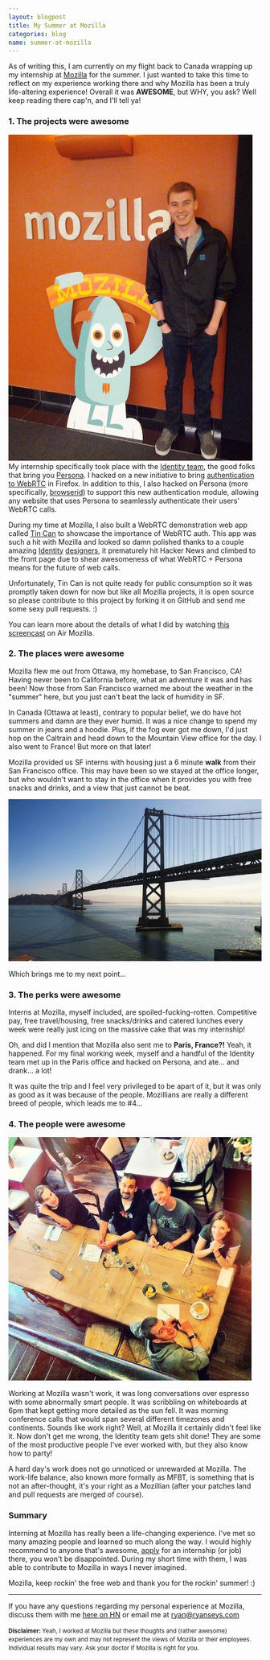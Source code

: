 ```yaml
---
layout: blogpost
title: My Summer at Mozilla
categories: blog
name: summer-at-mozilla
---
```


As of writing this, I am currently on my flight back to Canada wrapping up my internship at [Mozilla][mozilla] for the summer. I just wanted to take this time to reflect on my experience working there and why Mozilla has been a truly life-altering experience! Overall it was **AWESOME**, but WHY, you ask? Well keep reading there cap'n, and I'll tell ya!<!-- truncate_here -->

### 1. The projects were awesome

![MozillaandMe](/img/me-moz-sign.jpg)
My internship specifically took place with the [Identity team][identity-blog], the good folks that bring you [Persona][persona]. I hacked on a new initiative to bring [authentication to WebRTC][webrtc-auth] in Firefox. In addition to this, I also hacked on Persona (more specifically, [browserid][browserid]) to support this new authentication module, allowing any website that uses Persona to seamlessly authenticate their users' WebRTC calls.

During my time at Mozilla, I also built a WebRTC demonstration web app called [Tin Can][tincan-im] to showcase the importance of WebRTC auth. This app was such a hit with Mozilla and looked so damn polished thanks to a couple amazing [Identity][john-gruen] [designers][ryan-feeley], it prematurely hit Hacker News and climbed to the front page due to shear awesomeness of what WebRTC + Persona means for the future of web calls.

Unfortunately, Tin Can is not quite ready for public consumption so it was promptly taken down for now but like all Mozilla projects, it is open source so please contribute to this project by forking it on GitHub and send me some sexy pull requests. :)

You can learn more about the details of what I did by watching [this screencast][air-moz-seys] on Air Mozilla.

### 2. The places were awesome

Mozilla flew me out from Ottawa, my homebase, to San Francisco, CA! Having never been to California before, what an adventure it was and has been! Now those from San Francisco warned me about the weather in the "summer" here, but you just can't beat the lack of humidity in SF.

In Canada (Ottawa at least), contrary to popular belief, we do have hot summers and damn are they ever humid. It was a nice change to spend my summer in jeans and a hoodie. Plus, if the fog ever got me down, I'd just hop on the Caltrain and head down to the Mountain View office for the day. I also went to France! But more on that later!

Mozilla provided us SF interns with housing just a 6 minute **walk** from their San Francisco office. This may have been so we stayed at the office longer, but who wouldn't want to stay in the office when it provides you with free snacks and drinks, and a view that just cannot be beat.

![pic](/img/bay-bridge.png)

Which brings me to my next point...

### 3. The perks were awesome

Interns at Mozilla, myself included, are spoiled-fucking-rotten. Competitive pay, free travel/housing, free snacks/drinks and catered lunches every week were really just icing on the massive cake that was my internship!

Oh, and did I mention that Mozilla also sent me to **Paris, France?!** Yeah, it happened. For my final working week, myself and a handful of the Identity team met up in the Paris office and hacked on Persona, and ate... and drank... a lot!

It was quite the trip and I feel very privileged to be apart of it, but it was only as good as it was because of the people. Mozillians are really a different breed of people, which leads me to #4...

### 4. The people were awesome

![MozParis](/img/moz-paris.jpg)

Working at Mozilla wasn't work, it was long conversations over espresso with some abnormally smart people. It was scribbling on whiteboards at 6pm that kept getting more detailed as the sun fell. It was morning conference calls that would span several different timezones and continents. Sounds like work right? Well, at Mozilla it certainly didn't feel like it. Now don't get me wrong, the Identity team gets shit done! They are some of the most productive people I've ever worked with, but they also know how to party!

A hard day's work does not go unnoticed or unrewarded at Mozilla. The work-life balance, also known more formally as MFBT, is something that is not an after-thought, it's your right as a Mozillian (after your patches land and pull requests are merged of course).

### Summary

Interning at Mozilla has really been a life-changing experience. I've met so many amazing people and learned so much along the way. I would highly recommend to anyone that's awesome, [apply][careers] for an internship (or job) there, you won't be disappointed. During my short time with them, I was able to contribute to Mozilla in ways I never imagined.

Mozilla, keep rockin' the free web and thank you for the rockin' summer! :)

- - -

If you have any questions regarding my personal experience at Mozilla, discuss them with me [here on HN][hn-link] or email me at [ryan@ryanseys.com][email]

<small><b>Disclaimer: </b>Yeah, I worked at Mozilla but these thoughts and (rather awesome) experiences are my own and may not represent the views of Mozilla or their employees. Individual results may vary. Ask your doctor if Mozilla is right for you.</small>

[mozilla]: https://www.mozilla.org/ "Mozilla"
[identity-blog]: http://identity.mozilla.com/ "Identity Team blog"
[persona]: https://login.persona.org "Persona"
[webrtc-auth]: http://dev.w3.org/2011/webrtc/editor/webrtc.html#identity "WebRTC Auth"
[browserid]: https://github.com/mozilla/browserid/ "browserid on GitHub"
[tincan-im]: https://github.com/mozilla/tincan/ "Tin Can"
[john-gruen]: https://github.com/johngruen/ "John Gruen"
[ryan-feeley]: http://ryanfeeley.com/ "Ryan Feeley"
[air-moz-seys]: https://air.mozilla.org/intern-presentation-seys/ "Persona + WebRTC = <3"
[hn-link]: https://news.ycombinator.com/item?id=6317851 "Hacker News discussion"
[email]: mailto:ryan@ryanseys.com "Email me"
[careers]: https://careers.mozilla.org/ "Mozilla Careers"
